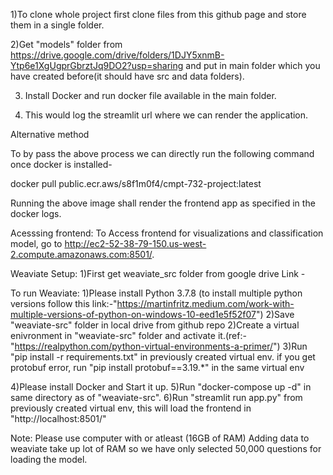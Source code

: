1)To clone whole project first clone files from this github page and store them in a single folder.

2)Get "models" folder from https://drive.google.com/drive/folders/1DJY5xnmB-Ytp6e1XgUgprGbrztJq9DO2?usp=sharing and put in main folder which you have created before(it should have src and data folders).

3) Install Docker and run docker file available in the main folder.


4) This would log the streamlit url where we can render the application.

Alternative method

To by pass the above process we can directly run the following command once docker is installed-

docker pull public.ecr.aws/s8f1m0f4/cmpt-732-project:latest

Running the above image shall render the frontend app as specified in the docker logs.


Acesssing frontend:
To Access frontend for visualizations and classification model, go to http://ec2-52-38-79-150.us-west-2.compute.amazonaws.com:8501/.



Weaviate Setup:
1)First get weaviate_src folder from google drive Link - 

To run Weaviate:
1)Please install Python 3.7.8 (to install multiple python versions follow this link:-"https://martinfritz.medium.com/work-with-multiple-versions-of-python-on-windows-10-eed1e5f52f07")
2)Save "weaviate-src" folder in local drive from github repo
2)Create a virtual enivronment in "weaviate-src" folder and activate it.(ref:-"https://realpython.com/python-virtual-environments-a-primer/")
3)Run "pip install -r requirements.txt" in previously created virtual env.
if you get protobuf error, run "pip install protobuf==3.19.*" in the same virtual env

4)Please install Docker and Start it up.
5)Run "docker-compose up -d" in same directory as of "weaviate-src".
6)Run "streamlit run app.py" from previously created virtual env, this will load the frontend in "http://localhost:8501/"

Note:
Please use computer with or atleast (16GB of RAM)
Adding data to weaviate take up lot of RAM so we have only selected 50,000 questions for loading the model.
